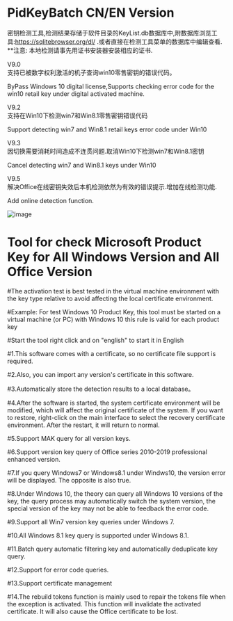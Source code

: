 # PidKeyBatch   CN/EN Version
密钥检测工具,检测结果存储于软件目录的KeyList.db数据库中,附数据库浏览工具:https://sqlitebrowser.org/dl/ .或者直接在检测工具菜单的数据库中编辑查看.    
**注意: 本地检测请事先用证书安装器安装相应的证书.  


V9.0  
支持已被数字权利激活的机子查询win10零售密钥的错误代码。

ByPass Windows 10 digital license,Supports checking error code for the win10 retail key under digital activated  machine.

V9.2  
支持在Win10下检测win7和Win8.1零售密钥错误代码

Support detecting win7 and Win8.1 retail keys error code under Win10

V9.3  
因切换需要消耗时间造成不连贯问题.取消Win10下检测win7和Win8.1密钥

Cancel detecting win7 and Win8.1 keys under Win10

V9.5  
解决Office在线密钥失效后本机检测依然为有效的错误提示.增加在线检测功能.

Add online detection function.

![image](https://github.com/laomms/PidKeyBatch/blob/master/checks.gif)

# Tool for check Microsoft Product Key for All Windows Version and All Office Version

#The activation test is best tested in the virtual machine environment with the key type relative to avoid affecting the local certificate environment.

#Example: For test Windows 10 Product Key, this tool must be started on a virtual machine (or PC) with Windows 10 this rule is valid for each product key

#Start the tool right click and on "english" to start it in English

#1.This software comes with a certificate, so no certificate file support is required.

#2.Also, you can import any version's certificate in this software.

#3.Automatically store the detection results to a local database。

#4.After the software is started, the system certificate environment will be modified, which will affect the original certificate of the system. If you want to restore, right-click on the main interface to select the recovery certificate environment. After the restart, it will return to normal.

#5.Support MAK query for all version keys.

#6.Support version key query of Office series 2010-2019 professional enhanced version.

#7.If you query Windows7 or Windows8.1 under Windws10, the version error will be displayed. The opposite is also true.

#8.Under Windows 10, the theory can query all Windows 10 versions of the key, the query process may automatically switch the system version, the special version of the key may not be able to feedback the error code.

#9.Support all Win7 version key queries under Windows 7.

#10.All Windows 8.1 key query is supported under Windows 8.1.

#11.Batch query automatic filtering key and automatically deduplicate key query.

#12.Support for error code queries.

#13.Support certificate management

#14.The rebuild tokens function is mainly used to repair the tokens file when the exception is activated. This function will invalidate the activated certificate. It will also cause the Office certificate to be lost.



